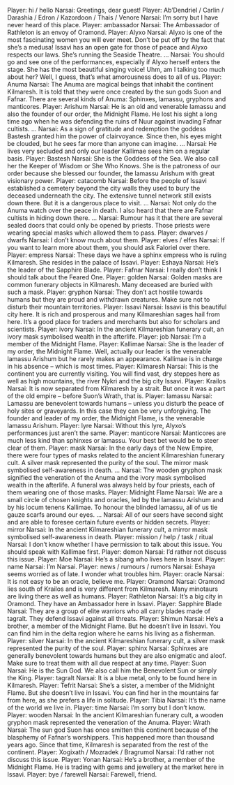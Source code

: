 Player: hi / hello
Narsai: Greetings, dear guest!
Player: Ab’Dendriel / Carlin / Darashia / Edron / Kazordoon / Thais / Venore
Narsai: I’m sorry but I have never heard of this place.
Player: ambassador
Narsai: The Ambassador of Rathleton is an envoy of Oramond.
Player: Alyxo
Narsai: Alyxo is one of the most fascinating women you will ever meet. Don’t be put off by the fact that she’s a medusa! Issavi has an open gate for those of peace and Alyxo respects our laws. She’s running the Seaside Theatre. …
Narsai: You should go and see one of the performances, especially if Alyxo herself enters the stage. She has the most beautiful singing voice! Uhm, am I talking too much about her? Well, I guess, that’s what amorousness does to all of us.
Player: Anuma
Narsai: The Anuma are magical beings that inhabit the continent Kilmaresh. It is told that they were once created by the sun gods Suon and Fafnar. There are several kinds of Anuma: Sphinxes, lamassu, gryphons and manticores.
Player: Arishum
Narsai: He is an old and venerable lamassu and also the founder of our order, the Midnight Flame. He lost his sight a long time ago when he was defending the ruins of Nuur against invading Fafnar cultists. …
Narsai: As a sign of gratitude and redemption the goddess Bastesh granted him the power of clairvoyance. Since then, his eyes might be clouded, but he sees far more than anyone can imagine. …
Narsai: He lives very secluded and only our leader Kallimae sees him on a regular basis.
Player: Bastesh
Narsai: She is the Goddess of the Sea. We also call her the Keeper of Wisdom or She Who Knows. She is the patroness of our order because she blessed our founder, the lamassu Arishum with great visionary power.
Player: catacomb
Narsai: Before the people of Issavi established a cemetery beyond the city walls they used to bury the deceased underneath the city. The extensive tunnel network still exists down there. But it is a dangerous place to visit. …
Narsai: Not only do the Anuma watch over the peace in death. I also heard that there are Fafnar cultists in hiding down there. …
Narsai: Rumour has it that there are several sealed doors that could only be opened by priests. Those priests were wearing special masks which allowed them to pass.
Player: dwarves / dwarfs
Narsai: I don’t know much about them.
Player: elves / elfes
Narsai: If you want to learn more about them, you should ask Faloriel over there.
Player: empress
Narsai: These days we have a sphinx empress who is ruling Kilmaresh. She resides in the palace of Issavi.
Player: Eshaya
Narsai: He’s the leader of the Sapphire Blade.
Player: Fafnar
Narsai: I really don’t think I should talk about the Feared One.
Player: golden
Narsai: Golden masks are common funerary objects in Kilmaresh. Many deceased are buried with such a mask.
Player: gryphon
Narsai: They don’t act hostile towards humans but they are proud and withdrawn creatures. Make sure not to disturb their mountain territories.
Player: Issavi
Narsai: Issavi is this beautiful city here. It is rich and prosperous and many Kilmareshian sages hail from here. It’s a good place for traders and merchants but also for scholars and scientists.
Player: ivory
Narsai: In the ancient Kilmareshian funerary cult, an ivory mask symbolised wealth in the afterlife.
Player: job
Narsai: I’m a member of the Midnight Flame.
Player: Kallimae
Narsai: She is the leader of my order, the Midnight Flame. Well, actually our leader is the venerable lamassu Arishum but he rarely makes an appearance. Kallimae is in charge in his absence – which is most times.
Player: Kilmaresh
Narsai: This is the continent you are currently visiting. You will find vast, dry steppes here as well as high mountains, the river Nykri and the big city Issavi.
Player: Krailos
Narsai: It is now separated from Kilmaresh by a strait. But once it was a part of the old empire – before Suon’s Wrath, that is.
Player: lamassu
Narsai: Lamassu are benevolent towards humans – unless you disturb the peace of holy sites or graveyards. In this case they can be very unforgiving. The founder and leader of my order, the Midnight Flame, is the venerable lamassu Arishum.
Player: lyre
Narsai: Without this lyre, Alyxo’s performances just aren’t the same.
Player: manticore
Narsai: Manticores are much less kind than sphinxes or lamassu. Your best bet would be to steer clear of them.
Player: mask
Narsai: In the early days of the New Empire, there were four types of masks related to the ancient Kilmareshian funerary cult. A silver mask represented the purity of the soul. The mirror mask symbolised self-awareness in death. …
Narsai: The wooden gryphon mask signified the veneration of the Anuma and the ivory mask symbolised wealth in the afterlife. A funeral was always held by four priests, each of them wearing one of those masks.
Player: Midnight Flame
Narsai: We are a small circle of chosen knights and oracles, led by the lamassu Arishum and by his locum tenens Kallimae. To honour the blinded lamassu, all of us tie gauze scarfs around our eyes. …
Narsai: All of our seers have second sight and are able to foresee certain future events or hidden secrets.
Player: mirror
Narsai: In the ancient Kilmareshian funerary cult, a mirror mask symbolised self-awareness in death.
Player: mission / help / task / ritual
Narsai: I don’t know whether I have permission to talk about this issue. You should speak with Kallimae first.
Player: demon
Narsai: I’d rather not discuss this issue.
Player: Moe
Narsai: He’s a sibang who lives here in Issavi.
Player: name
Narsai: I’m Narsai.
Player: news / rumours / rumors
Narsai: Eshaya seems worried as of late. I wonder what troubles him.
Player: oracle
Narsai: It is not easy to be an oracle, believe me.
Player: Oramond
Narsai: Oramond lies south of Krailos and is very different from Kilmaresh. Many minotaurs are living there as well as humans.
Player: Rathleton
Narsai: It’s a big city in Oramond. They have an Ambassador here in Issavi.
Player: Sapphire Blade
Narsai: They are a group of elite warriors who all carry blades made of tagralt. They defend Issavi against all threats.
Player: Shimun
Narsai: He’s a brother, a member of the Midnight Flame. But he doesn’t live in Issavi. You can find him in the delta region where he earns his living as a fisherman.
Player: silver
Narsai: In the ancient Kilmareshian funerary cult, a silver mask represented the purity of the soul.
Player: sphinx
Narsai: Sphinxes are generally benevolent towards humans but they are also enigmatic and aloof. Make sure to treat them with all due respect at any time.
Player: Suon
Narsai: He is the Sun God. We also call him the Benevolent Sun or simply the King.
Player: tagralt
Narsai: It is a blue metal, only to be found here in Kilmaresh.
Player: Tefrit
Narsai: She’s a sister, a member of the Midnight Flame. But she doesn’t live in Issavi. You can find her in the mountains far from here, as she prefers a life in solitude.
Player: Tibia
Narsai: It’s the name of the world we live in.
Player: time
Narsai: I’m sorry but I don’t know.
Player: wooden
Narsai: In the ancient Kilmareshian funerary cult, a wooden gryphon mask represented the veneration of the Anuma.
Player: Wrath
Narsai: The sun god Suon has once smitten this continent because of the blasphemy of Fafnar’s worshippers. This happened more than thousand years ago. Since that time, Kilmaresh is separated from the rest of the continent.
Player: Xogixath / Mozradek / Bragrumol
Narsai: I’d rather not discuss this issue.
Player: Yonan
Narsai: He’s a brother, a member of the Midnight Flame. He is trading with gems and jewellery at the market here in Issavi.
Player: bye / farewell
Narsai: Farewell, friend.